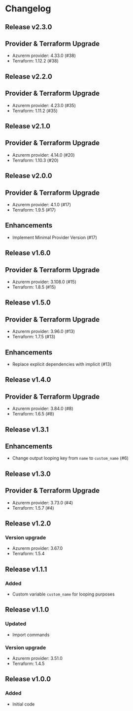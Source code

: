 # Changelog

## Release v2.3.0

## Provider & Terraform Upgrade
- Azurerm provider: 4.33.0 (#38)
- Terraform: 1.12.2 (#38)
   
## Release v2.2.0

## Provider & Terraform Upgrade
- Azurerm provider: 4.23.0 (#35)
- Terraform: 1.11.2 (#35)
   
## Release v2.1.0

## Provider & Terraform Upgrade
- Azurerm provider: 4.14.0 (#20)
- Terraform: 1.10.3 (#20)
   
## Release v2.0.0

## Provider & Terraform Upgrade
- Azurerm provider: 4.1.0 (#17)
- Terraform: 1.9.5 (#17)
## Enhancements
- Implement Minimal Provider Version (#17)
   
## Release v1.6.0

## Provider & Terraform Upgrade
- Azurerm provider: 3.108.0 (#15)
- Terraform: 1.8.5 (#15)
   
## Release v1.5.0

## Provider & Terraform Upgrade

- Azurerm provider: 3.96.0 (#13)
- Terraform: 1.7.5 (#13)

## Enhancements

- Replace explicit dependencies with implicit (#13)
   
## Release v1.4.0

## Provider & Terraform Upgrade
- Azurerm provider: 3.84.0 (#8)
- Terraform: 1.6.5 (#8)
   
## Release v1.3.1

## Enhancements

- Change output looping key from `name` to `custom_name` (#6)


   
## Release v1.3.0

## Provider & Terraform Upgrade
- Azurerm provider: 3.73.0 (#4)
- Terraform: 1.5.7 (#4)

   
## Release v1.2.0

### Version upgrade
- Azurerm provider: 3.67.0
- Terraform: 1.5.4
   
## Release v1.1.1

### Added
- Custom variable `custom_name` for looping purposes
   
## Release v1.1.0

### Updated
- Import commands
### Version upgrade
- Azurerm provider: 3.51.0
- Terraform: 1.4.5
   
## Release v1.0.0

### Added

- Initial code
   